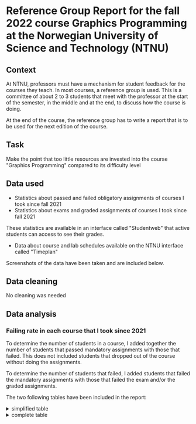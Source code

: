 # Reference Group Report for the fall 2022 course Graphics Programming at the Norwegian University of Science and Technology (NTNU) 

## Context

At NTNU, professors must have a mechanism for student feedback for the courses they teach. In most courses, a reference group is used. 
This is a committee of about 2 to 3 students that meet with the professor at the start of the semester, in the middle and at the end,
to discuss how the course is doing. 

At the end of the course, the reference group has to write a report that is to be used for the next edition of the course.

## Task

Make the point that too little resources are invested into the course "Graphics Programming" compared to its difficulty level

## Data used

- Statistics about passed and failed obligatory assignments of courses I took since fall 2021
- Statistics about exams and graded assignments of courses I took since fall 2021

These statistics are available in an interface called "Studentweb" that active students can access to see their grades.
  
- Data about course and lab schedules available on the NTNU interface called "Timeplan"

Screenshots of the data have been taken and are included below. 

## Data cleaning

No cleaning was needed

## Data analysis

### Failing rate in each course that I took since 2021

To determine the number of students in a course, I added together the number of students that passed mandatory assignments with those that failed.
This does not included students that dropped out of the course without doing the assignments. 

To determine the number of students that failed, I added students that failed the mandatory assignments with those that failed the exam and/or the graded assignments.

The two following tables have been included in the report: 

<details>
  <summary>simplified table</summary>
  
| Course Name | fail_rate |
| ----- | ----- |
| Graphics Programming | 52% |
| Web Technologies | 33% |
| Object-oriented Programming | 32% |
| Mathematics for Computer Science | 31% |
| Operating Systems | 28% |
| Algorithmic Methods | 27% |
| Mathematics for Programming | 26% |
| Fundamental Programming | 19% |
| Introduction to User-Centered Design | 7% |
| Examen philosophicum for Science and Technology | 6% |
| Cyber security and computer networks | 4% |
| Software Development | 0% |

</details>

<details>
  <summary>complete table</summary>

| Year | Semester | Course code | Course Name | num_students | num_fail | fail_rate |
| ----- | ----- | ----- | ----- | ----- | ----- | ----- |
| 2022 | AUTUMN | PROG2002 | Graphics Programming | 65 | 34 | 52% |
| 2022 | AUTUMN | PROG2053 | Web Technologies | 146 | 48 | 33% |
| 2022 | SPRING | PROG1003 | Object-oriented Programming | 180 | 58 | 32% |
| 2021 | AUTUMN | BMA1010 | Mathematics for Computer Science | 144 | 45 | 31% |
| 2022 | AUTUMN | IDATG2202 | Operating Systems | 156 | 44 | 28% |
| 2022 | AUTUMN | IDATG2102 | Algorithmic Methods | 124 | 33 | 27% |
| 2022 | SPRING | BMA1020 | Mathematics for Programming | 74 | 19 | 26% |
| 2021 | AUTUMN | PROG1001 | Fundamental Programming | 151 | 29 | 19% |
| 2021 | AUTUMN | IDG1362 | Introduction to User-Centered Design | 206 | 14 | 7% |
| 2022 | SPRING | EXPH0300 | Examen philosophicum for Science and Technology | 987 | 64 | 6% |
| 2021 | AUTUMN | IIKG1001 | Cyber security and computer networks | 101 | 4 | 4% |
| 2022 | SPRING | PROG1004 | Software Development | 134 | 0 | 0% |

</details>
